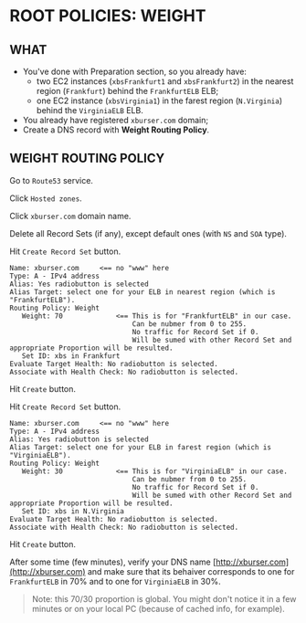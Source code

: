 # ROOT POLICIES: WEIGHT

## WHAT

  - You've done with Preparation section, so you already have:
    - two EC2 instances (`xbsFrankfurt1` and `xbsFrankfurt2`) in the nearest region (`Frankfurt`) behind the `FrankfurtELB` ELB;
    - one EC2 instance (`xbsVirginia1`) in the farest region (`N.Virginia`) behind the `VirginiaELB` ELB.
  - You already have registered `xburser.com` domain;
  - Create a DNS record with **Weight Routing Policy**.
  
## WEIGHT ROUTING POLICY

Go to `Route53` service.

Click `Hosted zones`.

Click `xburser.com` domain name.

Delete all Record Sets (if any), except default ones (with `NS` and `SOA` type).

Hit `Create Record Set` button. 
```
Name: xburser.com     <== no "www" here
Type: A - IPv4 address
Alias: Yes radiobutton is selected
Alias Target: select one for your ELB in nearest region (which is "FrankfurtELB").
Routing Policy: Weight
   Weight: 70             <== This is for "FrankfurtELB" in our case.
                              Can be nubmer from 0 to 255. 
                              No traffic for Record Set if 0. 
                              Will be sumed with other Record Set and appropriate Proportion will be resulted.
   Set ID: xbs in Frankfurt
Evaluate Target Health: No radiobutton is selected.
Associate with Health Check: No radiobutton is selected.
```

Hit `Create` button.


Hit `Create Record Set` button. 
```
Name: xburser.com     <== no "www" here
Type: A - IPv4 address
Alias: Yes radiobutton is selected
Alias Target: select one for your ELB in farest region (which is "VirginiaELB").
Routing Policy: Weight
   Weight: 30             <== This is for "VirginiaELB" in our case.
                              Can be nubmer from 0 to 255. 
                              No traffic for Record Set if 0. 
                              Will be sumed with other Record Set and appropriate Proportion will be resulted.
   Set ID: xbs in N.Virginia
Evaluate Target Health: No radiobutton is selected.
Associate with Health Check: No radiobutton is selected.
```

Hit `Create` button.

After some time (few minutes), verify your DNS name [http://xburser.com](http://xburser.com) and make sure that its behaiver corresponds to one for `FrankfurtELB` in 70% and to one for `VirginiaELB` in 30%.

> Note: this 70/30 proportion is global. You might don't notice it in a few minutes or on your local PC (because of cached info, for example).

















































